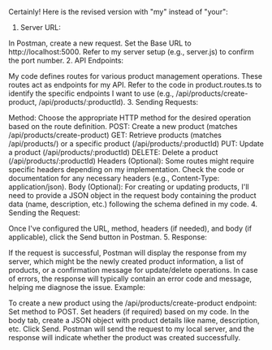 Certainly! Here is the revised version with "my" instead of "your":

1. Server URL:

In Postman, create a new request.
Set the Base URL to http://localhost:5000.
Refer to my server setup (e.g., server.js) to confirm the port number.
2. API Endpoints:

My code defines routes for various product management operations. These routes act as endpoints for my API.
Refer to the code in product.routes.ts to identify the specific endpoints I want to use (e.g., /api/products/create-product, /api/products/:productId).
3. Sending Requests:

Method: Choose the appropriate HTTP method for the desired operation based on the route definition.
POST: Create a new product (matches /api/products/create-product)
GET: Retrieve products (matches /api/products/) or a specific product (/api/products/:productId)
PUT: Update a product (/api/products/:productId)
DELETE: Delete a product (/api/products/:productId)
Headers (Optional):
Some routes might require specific headers depending on my implementation. Check the code or documentation for any necessary headers (e.g., Content-Type: application/json).
Body (Optional):
For creating or updating products, I'll need to provide a JSON object in the request body containing the product data (name, description, etc.) following the schema defined in my code.
4. Sending the Request:

Once I've configured the URL, method, headers (if needed), and body (if applicable), click the Send button in Postman.
5. Response:

If the request is successful, Postman will display the response from my server, which might be the newly created product information, a list of products, or a confirmation message for update/delete operations.
In case of errors, the response will typically contain an error code and message, helping me diagnose the issue.
Example:

To create a new product using the /api/products/create-product endpoint:
Set method to POST.
Set headers (if required) based on my code.
In the body tab, create a JSON object with product details like name, description, etc.
Click Send.
Postman will send the request to my local server, and the response will indicate whether the product was created successfully.